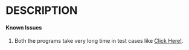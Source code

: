 # DESCRIPTION #

#### Known Issues ####
1. Both the programs take very long time in test cases like [Click Here!](https://hr-testcases-us-east-1.s3.amazonaws.com/8965/output07.txt?AWSAccessKeyId=AKIAJ4WZFDFQTZRGO3QA&Expires=1587589112&Signature=N9HrPPAD%2Ba0u4E2oq%2B%2F6DF8e94Q%3D&response-content-type=text%2Fplain).
